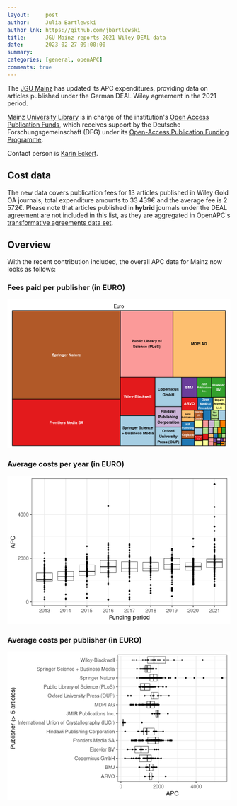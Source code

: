 ```yaml
---
layout:     post
author:     Julia Bartlewski
author_lnk: https://github.com/jbartlewski
title:      JGU Mainz reports 2021 Wiley DEAL data
date:       2023-02-27 09:00:00
summary:    
categories: [general, openAPC]
comments: true
---
```




The [JGU Mainz](https://www.uni-mainz.de/eng/) has updated its APC expenditures, providing data on articles published under the German DEAL Wiley agreement in the 2021 period.

[Mainz University Library](https://www.ub.uni-mainz.de/) is in charge of the institution's [Open Access Publication Funds](https://www.ub.uni-mainz.de/de/open-access/foerderkriterien-open-access),
which receives support by the Deutsche Forschungsgemeinschaft (DFG) under its [Open-Access Publication Funding Programme](https://www.dfg.de/en/research_funding/programmes/infrastructure/lis/open_access/infrastructure_funding/).


Contact person is [Karin Eckert](mailto:K.Eckert@ub.uni-mainz.de).

## Cost data



The new data covers publication fees for 13 articles published in Wiley Gold OA journals, total expenditure amounts to 33 439€ and the average fee is 2 572€. Please note that articles published in **hybrid** journals under the DEAL agreement are not included in this list, as they are aggregated in OpenAPC's [transformative agreements data set](https://github.com/OpenAPC/openapc-de/tree/master/data/transformative_agreements).


## Overview

With the recent contribution included, the overall APC data for Mainz now looks as follows:

### Fees paid per publisher (in EURO)

![plot of chunk tree_mainz_2023_03_07_full](/figure/tree_mainz_2023_03_07_full-1.png)

###  Average costs per year (in EURO)

![plot of chunk box_mainz_2023_03_07_year_full](/figure/box_mainz_2023_03_07_year_full-1.png)

###  Average costs per publisher (in EURO)

![plot of chunk box_mainz_2023_03_07_publisher_full](/figure/box_mainz_2023_03_07_publisher_full-1.png)
